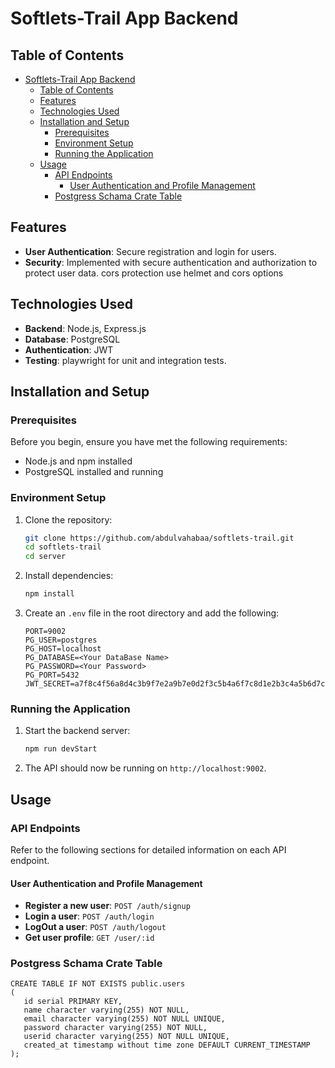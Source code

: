 # Softlets-Trail App Backend

>

## Table of Contents

- [Softlets-Trail App Backend](#softlets-trail-app-backend)
  - [Table of Contents](#table-of-contents)
  - [Features](#features)
  - [Technologies Used](#technologies-used)
  - [Installation and Setup](#installation-and-setup)
    - [Prerequisites](#prerequisites)
    - [Environment Setup](#environment-setup)
    - [Running the Application](#running-the-application)
  - [Usage](#usage)
    - [API Endpoints](#api-endpoints)
      - [User Authentication and Profile Management](#user-authentication-and-profile-management)
    - [Postgress Schama Crate Table](#postgress-schama-crate-table)

## Features

- **User Authentication**: Secure registration and login for users.
- **Security**: Implemented with secure authentication and authorization to protect user data. cors protection use helmet and cors options

## Technologies Used

- **Backend**: Node.js, Express.js
- **Database**: PostgreSQL
- **Authentication**: JWT
- **Testing**: playwright for unit and integration tests.

## Installation and Setup

### Prerequisites

Before you begin, ensure you have met the following requirements:

- Node.js and npm installed
- PostgreSQL installed and running

### Environment Setup

1. Clone the repository:

   ```bash
   git clone https://github.com/abdulvahabaa/softlets-trail.git
   cd softlets-trail
   cd server
   ```

2. Install dependencies:

   ```bash
   npm install
   ```

3. Create an `.env` file in the root directory and add the following:

   ```env
   PORT=9002
   PG_USER=postgres
   PG_HOST=localhost
   PG_DATABASE=<Your DataBase Name>
   PG_PASSWORD=<Your Password>
   PG_PORT=5432
   JWT_SECRET=a7f8c4f56a8d4c3b9f7e2a9b7e0d2f3c5b4a6f7c8d1e2b3c4a5b6d7c8f9e0a1b

   ```

### Running the Application

1. Start the backend server:

   ```bash
   npm run devStart
   ```

2. The API should now be running on `http://localhost:9002`.

## Usage

### API Endpoints

Refer to the following sections for detailed information on each API endpoint.

#### User Authentication and Profile Management

- **Register a new user**: `POST /auth/signup`
- **Login a user**: `POST /auth/login`
- **LogOut a user**: `POST /auth/logout`
- **Get user profile**: `GET /user/:id`

### Postgress Schama Crate Table

```
CREATE TABLE IF NOT EXISTS public.users
(
   id serial PRIMARY KEY,
   name character varying(255) NOT NULL,
   email character varying(255) NOT NULL UNIQUE,
   password character varying(255) NOT NULL,
   userid character varying(255) NOT NULL UNIQUE,
   created_at timestamp without time zone DEFAULT CURRENT_TIMESTAMP
);
```
